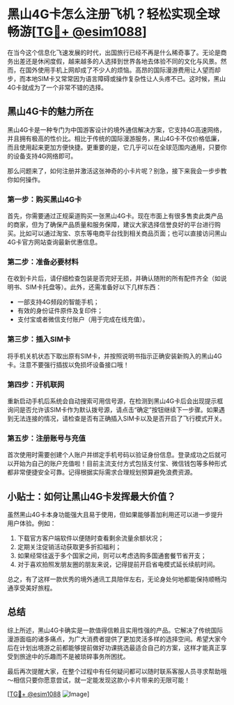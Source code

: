 # 黑山4G卡怎么注册飞机？轻松实现全球畅游[[TG💪+ @esim1088](https://t.me/s/esim1088)]

在当今这个信息化飞速发展的时代，出国旅行已经不再是什么稀奇事了。无论是商务出差还是休闲度假，越来越多的人选择到世界各地去体验不同的文化与风景。然而，在国外使用手机上网却成了不少人的烦恼。高昂的国际漫游费用让人望而却步，而本地SIM卡又常常因为语言障碍或操作复杂性让人头疼不已。这时候，黑山4G卡就成为了一个非常不错的选择。

## 黑山4G卡的魅力所在

黑山4G卡是一种专门为中国游客设计的境外通信解决方案，它支持4G高速网络，并且拥有极高的性价比。相比于传统的国际漫游服务，黑山4G卡不仅价格低廉，而且使用起来更加方便快捷。更重要的是，它几乎可以在全球范围内通用，只要你的设备支持4G网络即可。

那么问题来了，如何注册并激活这张神奇的小卡片呢？别急，接下来我会一步步教你如何操作。

### 第一步：购买黑山4G卡

首先，你需要通过正规渠道购买一张黑山4G卡。现在市面上有很多售卖此类产品的商家，但为了确保产品质量和服务保障，建议大家选择信誉良好的平台进行购买。比如可以通过淘宝、京东等电商平台找到相关商品页面；也可以直接访问黑山4G卡官方网站查询最新优惠信息。

### 第二步：准备必要材料

在收到卡片后，请仔细检查包装是否完好无损，并确认随附的所有配件齐全（如说明书、SIM卡托盘等）。此外，还需准备好以下几样东西：

- 一部支持4G频段的智能手机；
- 有效的身份证件原件及复印件；
- 支付宝或者微信支付账户（用于完成在线充值）。

### 第三步：插入SIM卡

将手机关机状态下取出原有SIM卡，并按照说明书指示正确安装新购入的黑山4G卡。注意不要强行插拔以免损坏设备接口哦！

### 第四步：开机联网

重新启动手机后系统会自动搜索可用信号源，在检测到黑山4G卡后会出现提示框询问是否允许该SIM卡作为默认拨号源，请点击“确定”按钮继续下一步骤。如果遇到无法连接的情况，请检查是否有正确插入SIM卡以及是否开启了飞行模式开关。

### 第五步：注册账号与充值

首次使用时需要创建个人账户并绑定手机号码以验证身份信息。登录成功之后就可以开始为自己的账户充值啦！目前主流支付方式包括支付宝、微信钱包等多种形式都非常便捷安全可靠。记得根据实际需求合理规划预算避免浪费资源。

## 小贴士：如何让黑山4G卡发挥最大价值？

虽然黑山4G卡本身功能强大且易于使用，但如果能够善加利用还可以进一步提升用户体验。例如：

1. 下载官方客户端软件以便随时查看剩余流量余额状况；
2. 定期关注促销活动获取更多折扣福利；
3. 如果经常往返于多个国家之间，则可以考虑选购多国通套餐节省开支；
4. 对于喜欢拍照发朋友圈的朋友来说，记得提前开启省电模式延长续航时间。

总之，有了这样一款优秀的境外通讯工具陪伴左右，无论身处何地都能保持顺畅沟通享受美好旅程。

## 总结

综上所述，黑山4G卡确实是一款值得信赖且实用性强的产品。它解决了传统国际漫游面临的诸多痛点，为广大消费者提供了更加灵活多样的选择空间。希望大家今后在计划出境游之前都能够提前做好功课挑选最适合自己的方案，这样才能真正享受到旅途中的乐趣而不是被琐碎事务所困扰。

最后再次提醒大家，在整个过程中有任何疑问都可以随时联系客服人员寻求帮助哦～相信只要你愿意尝试，就一定能发现这款小卡片带来的无限可能！

[[TG💪+ @esim1088](https://t.me/s/esim1088) ![Image](https://i.postimg.cc/4NQfJmqS/Snipaste-2025-05-13-00-14-12.png)]